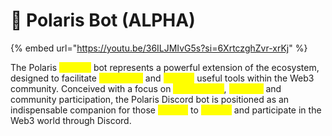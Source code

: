 # 🤖 Polaris Bot (ALPHA)

{% embed url="https://youtu.be/36ILJMIvG5s?si=6XrtczghZvr-xrKj" %}

The Polaris <mark style="color:yellow;">Discord</mark> bot represents a powerful extension of the ecosystem, designed to facilitate <mark style="color:yellow;">interaction</mark> and <mark style="color:yellow;">provide</mark> useful tools within the Web3 community. Conceived with a focus on <mark style="color:yellow;">accessibility</mark>, <mark style="color:yellow;">usability</mark> and community participation, the Polaris Discord bot is positioned as an indispensable companion for those <mark style="color:yellow;">looking</mark> to <mark style="color:yellow;">explore</mark> and participate in the Web3 world through Discord.
